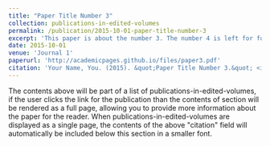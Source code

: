 ```yaml
---
title: "Paper Title Number 3"
collection: publications-in-edited-volumes
permalink: /publication/2015-10-01-paper-title-number-3
excerpt: 'This paper is about the number 3. The number 4 is left for future work.'
date: 2015-10-01
venue: 'Journal 1'
paperurl: 'http://academicpages.github.io/files/paper3.pdf'
citation: 'Your Name, You. (2015). &quot;Paper Title Number 3.&quot; <i>Journal 1</i>. 1(3).'
---
```


The contents above will be part of a list of publications-in-edited-volumes, if the user clicks the link for the publication than the contents of section will be rendered as a full page, allowing you to provide more information about the paper for the reader. When publications-in-edited-volumes are displayed as a single page, the contents of the above "citation" field will automatically be included below this section in a smaller font.
